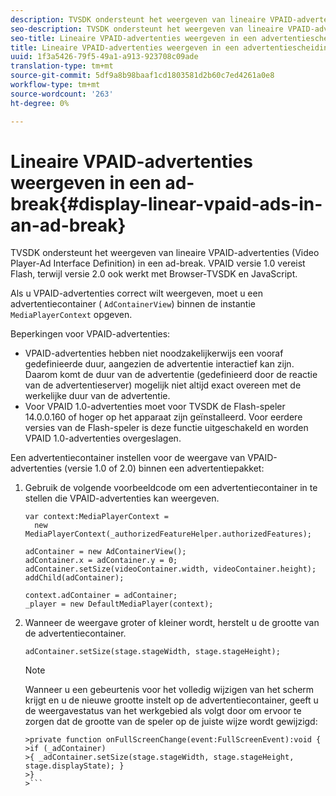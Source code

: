 ```yaml
---
description: TVSDK ondersteunt het weergeven van lineaire VPAID-advertenties (Video Player-Ad Interface Definition) in een ad-break. VPAID versie 1.0 vereist Flash, terwijl versie 2.0 ook werkt met Browser-TVSDK en JavaScript.
seo-description: TVSDK ondersteunt het weergeven van lineaire VPAID-advertenties (Video Player-Ad Interface Definition) in een ad-break. VPAID versie 1.0 vereist Flash, terwijl versie 2.0 ook werkt met Browser-TVSDK en JavaScript.
seo-title: Lineaire VPAID-advertenties weergeven in een advertentiescheiding
title: Lineaire VPAID-advertenties weergeven in een advertentiescheiding
uuid: 1f3a5426-79f5-49a1-a913-923708c09ade
translation-type: tm+mt
source-git-commit: 5df9a8b98baaf1cd1803581d2b60c7ed4261a0e8
workflow-type: tm+mt
source-wordcount: '263'
ht-degree: 0%

---
```



# Lineaire VPAID-advertenties weergeven in een ad-break{#display-linear-vpaid-ads-in-an-ad-break}

TVSDK ondersteunt het weergeven van lineaire VPAID-advertenties (Video Player-Ad Interface Definition) in een ad-break. VPAID versie 1.0 vereist Flash, terwijl versie 2.0 ook werkt met Browser-TVSDK en JavaScript.

Als u VPAID-advertenties correct wilt weergeven, moet u een advertentiecontainer ( `AdContainerView`) binnen de instantie `MediaPlayerContext` opgeven.

Beperkingen voor VPAID-advertenties:

* VPAID-advertenties hebben niet noodzakelijkerwijs een vooraf gedefinieerde duur, aangezien de advertentie interactief kan zijn. Daarom komt de duur van de advertentie (gedefinieerd door de reactie van de advertentieserver) mogelijk niet altijd exact overeen met de werkelijke duur van de advertentie.
* Voor VPAID 1.0-advertenties moet voor TVSDK de Flash-speler 14.0.0.160 of hoger op het apparaat zijn geïnstalleerd. Voor eerdere versies van de Flash-speler is deze functie uitgeschakeld en worden VPAID 1.0-advertenties overgeslagen.

Een advertentiecontainer instellen voor de weergave van VPAID-advertenties (versie 1.0 of 2.0) binnen een advertentiepakket:

1. Gebruik de volgende voorbeeldcode om een advertentiecontainer in te stellen die VPAID-advertenties kan weergeven.

   ```
   var context:MediaPlayerContext =  
     new MediaPlayerContext(_authorizedFeatureHelper.authorizedFeatures); 
   
   adContainer = new AdContainerView(); 
   adContainer.x = adContainer.y = 0; 
   adContainer.setSize(videoContainer.width, videoContainer.height); 
   addChild(adContainer); 
   
   context.adContainer = adContainer; 
   _player = new DefaultMediaPlayer(context);
   ```

1. Wanneer de weergave groter of kleiner wordt, herstelt u de grootte van de advertentiecontainer.

   ```
   adContainer.setSize(stage.stageWidth, stage.stageHeight);
   ```

   >[!NOTE]
   >
   >Wanneer u een gebeurtenis voor het volledig wijzigen van het scherm krijgt en u de nieuwe grootte instelt op de advertentiecontainer, geeft u de weergavestatus van het werkgebied als volgt door om ervoor te zorgen dat de grootte van de speler op de juiste wijze wordt gewijzigd:
   >
   >
   ```
   >private function onFullScreenChange(event:FullScreenEvent):void { 
   >if (_adContainer) 
   >{ _adContainer.setSize(stage.stageWidth, stage.stageHeight, stage.displayState); } 
   >}
   >```

